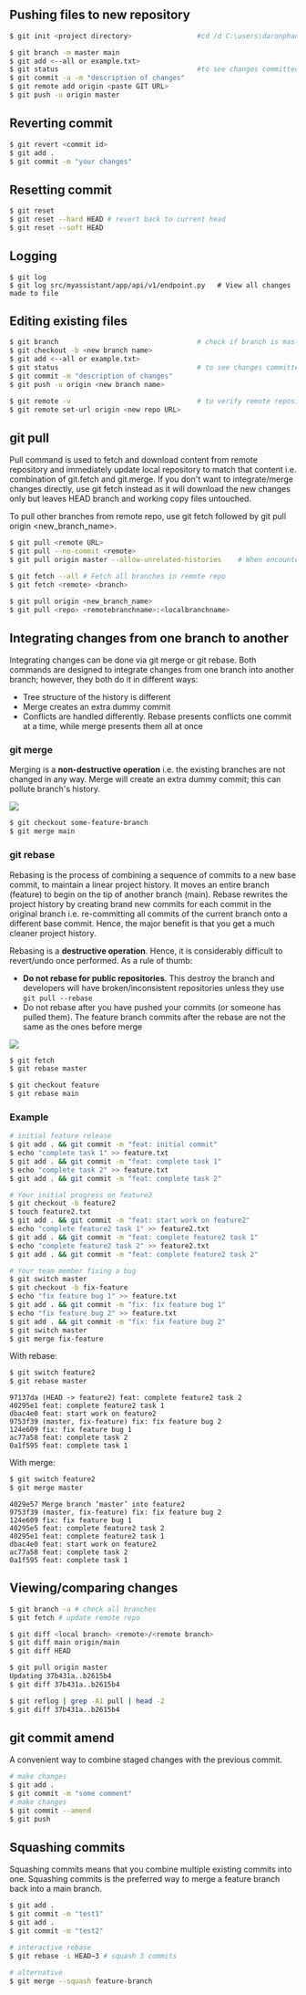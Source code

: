 ## Pushing files to new repository

```sh
$ git init <project directory>                #cd /d C:\users\daronphang

$ git branch -m master main
$ git add <--all or example.txt>
$ git status                                  #to see changes committed
$ git commit -a -m "description of changes"
$ git remote add origin <paste GIT URL>
$ git push -u origin master
```

## Reverting commit

```sh
$ git revert <commit id>
$ git add .
$ git commit -m "your changes"
```

## Resetting commit

```sh
$ git reset
$ git reset --hard HEAD # revert back to current head
$ git reset --soft HEAD
```

## Logging

```
$ git log
$ git log src/myassistant/app/api/v1/endpoint.py   # View all changes made to file
```

## Editing existing files

```sh
$ git branch                                  # check if branch is master
$ git checkout -b <new branch name>
$ git add <--all or example.txt>
$ git status                                  # to see changes committed
$ git commit -m "description of changes"
$ git push -u origin <new branch name>

$ git remote -v                               # to verify remote repository URL
$ git remote set-url origin <new repo URL>
```

## git pull

Pull command is used to fetch and download content from remote repository and immediately update local repository to match that content i.e. combination of git.fetch and git.merge. If you don't want to integrate/merge changes directly, use git fetch instead as it will download the new changes only but leaves HEAD branch and working copy files untouched.

To pull other branches from remote repo, use git fetch followed by git pull origin <new_branch_name>.

```sh
$ git pull <remote URL>
$ git pull --no-commit <remote>
$ git pull origin master --allow-unrelated-histories    # When encountered "refusing to merge unrelated histories"

$ git fetch --all # Fetch all branches in remote repo
$ git fetch <remote> <branch>

$ git pull origin <new_branch_name>
$ git pull <repo> <remotebranchname>:<localbranchname>
```

## Integrating changes from one branch to another

Integrating changes can be done via git merge or git rebase. Both commands are designed to integrate changes from one branch into another branch; however, they both do it in different ways:

- Tree structure of the history is different
- Merge creates an extra dummy commit
- Conflicts are handled differently. Rebase presents conflicts one commit at a time, while merge presents them all at once

### git merge

Merging is a **non-destructive operation** i.e. the existing branches are not changed in any way. Merge will create an extra dummy commit; this can pollute branch's history.

<img src="../assets/git-merge.png">

```sh
$ git checkout some-feature-branch
$ git merge main
```

### git rebase

Rebasing is the process of combining a sequence of commits to a new base commit, to maintain a linear project history. It moves an entire branch (feature) to begin on the tip of another branch (main). Rebase rewrites the project history by creating brand new commits for each commit in the original branch i.e. re-committing all commits of the current branch onto a different base commit. Hence, the major benefit is that you get a much cleaner project history.

Rebasing is a **destructive operation**. Hence, it is considerably difficult to revert/undo once performed. As a rule of thumb:

- **Do not rebase for public repositories**. This destroy the branch and developers will have broken/inconsistent repositories unless they use `git pull --rebase`
- Do not rebase after you have pushed your commits (or someone has pulled them). The feature branch commits after the rebase are not the same as the ones before merge

<img src="../assets/git-rebase.png">

```sh
$ git fetch
$ git rebase master

$ git checkout feature
$ git rebase main
```

### Example

```sh
# initial feature release
$ git add . && git commit -m "feat: initial commit"
$ echo "complete task 1" >> feature.txt
$ git add . && git commit -m "feat: complete task 1"
$ echo "complete task 2" >> feature.txt
$ git add . && git commit -m "feat: complete task 2"

# Your initial progress on feature2
$ git checkout -b feature2
$ touch feature2.txt
$ git add . && git commit -m "feat: start work on feature2"
$ echo "complete feature2 task 1" >> feature2.txt
$ git add . && git commit -m "feat: complete feature2 task 1"
$ echo "complete feature2 task 2" >> feature2.txt
$ git add . && git commit -m "feat: complete feature2 task 2"

# Your team member fixing a bug
$ git switch master
$ git checkout -b fix-feature
$ echo "fix feature bug 1" >> feature.txt
$ git add . && git commit -m "fix: fix feature bug 1"
$ echo "fix feature bug 2" >> feature.txt
$ git add . && git commit -m "fix: fix feature bug 2"
$ git switch master
$ git merge fix-feature
```

With rebase:

```sh
$ git switch feature2
$ git rebase master
```

```
97137da (HEAD -> feature2) feat: complete feature2 task 2
40295e1 feat: complete feature2 task 1
dbac4e0 feat: start work on feature2
9753f39 (master, fix-feature) fix: fix feature bug 2
124e609 fix: fix feature bug 1
ac77a58 feat: complete task 2
0a1f595 feat: complete task 1
```

With merge:

```sh
$ git switch feature2
$ git merge master
```

```
4029e57 Merge branch ‘master’ into feature2
9753f39 (master, fix-feature) fix: fix feature bug 2
124e609 fix: fix feature bug 1
40295e5 feat: complete feature2 task 2
40295e1 feat: complete feature2 task 1
dbac4e0 feat: start work on feature2
ac77a58 feat: complete task 2
0a1f595 feat: complete task 1
```

## Viewing/comparing changes

```sh
$ git branch -a # check all branches
$ git fetch # update remote repo

$ git diff <local branch> <remote>/<remote branch>
$ git diff main origin/main
$ git diff HEAD
```

```sh
$ git pull origin master
Updating 37b431a..b2615b4
$ git diff 37b431a..b2615b4

$ git reflog | grep -A1 pull | head -2
$ git diff 37b431a..b2615b4
```

## git commit amend

A convenient way to combine staged changes with the previous commit.

```sh
# make changes
$ git add .
$ git commit -m "some comment"
# make changes
$ git commit --amend
$ git push
```

## Squashing commits

Squashing commits means that you combine multiple existing commits into one. Squashing commits is the preferred way to merge a feature branch back into a main branch.

```sh
$ git add .
$ git commit -m "test1"
$ git add .
$ git commit -m "test2"

# interactive rebase
$ git rebase -i HEAD~3 # squash 3 commits

# alternative
$ git merge --squash feature-branch
```
